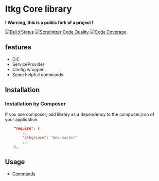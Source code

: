 Itkg Core library
=================

**! Warning, this is a public fork of a project !**

[![Build Status](https://travis-ci.org/itkg/core.svg?branch=master)](https://travis-ci.org/itkg/core)
[![Scrutinizer Code Quality](https://scrutinizer-ci.com/g/itkg/core/badges/quality-score.png?b=master)](https://scrutinizer-ci.com/g/itkg/core/?branch=master)
[![Code Coverage](https://scrutinizer-ci.com/g/itkg/core/badges/coverage.png?b=master)](https://scrutinizer-ci.com/g/itkg/core/?branch=master)

## features
* DIC
* ServiceProvider
* Config wrapper
* Some helpfull commands

## Installation

### Installation by Composer

If you use composer, add library as a dependency to the composer.json of your application

```json
    "require": {
        ...
        "itkg/core": "dev-master"
        ...
    },

```

## Usage

* [Commands](https://github.com/itkg/core/tree/master/docs/command/index.md)

